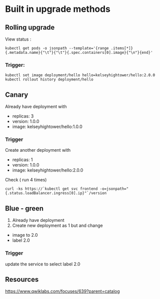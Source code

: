 # Built in upgrade methods
## Rolling upgrade  

View status :
```
kubectl get pods -o jsonpath --template='{range .items[*]}{.metadata.name}{"\t"}{"\t"}{.spec.containers[0].image}{"\n"}{end}'
```

### Trigger:
```
kubectl set image deployment/hello hello=kelseyhightower/hello:2.0.0
kubectl rollout history deployment/hello
```

## Canary
Already have deployment with 
- replicas: 3
- version: 1.0.0
- image: kelseyhightower/hello:1.0.0

### Trigger
Create another deployment with 
- replicas: 1
- version: 1.0.0
- image: kelseyhightower/hello:2.0.0
 
Check ( run 4 times) 
```
curl -ks https://`kubectl get svc frontend -o=jsonpath="{.status.loadBalancer.ingress[0].ip}"`/version
```
 
## Blue - green 
1. Already have deployment
2. Create new deployment as 1 but and change
- image to 2.0
- label 2.0

### Trigger
update the service to select label 2.0



## Resources
https://www.qwiklabs.com/focuses/639?parent=catalog
